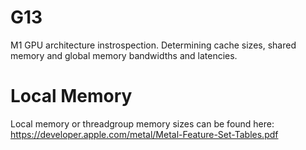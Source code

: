 # G13
M1 GPU architecture instrospection. Determining cache sizes, shared memory and global memory bandwidths and latencies.

# Local Memory
Local memory or threadgroup memory sizes can be found here: https://developer.apple.com/metal/Metal-Feature-Set-Tables.pdf 
